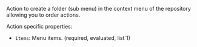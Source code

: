 ﻿Action to create a folder (sub menu) in the context menu of the repository allowing you to order actions.

Action specific properties:

- `items`: Menu items. (required, evaluated, list`1)
